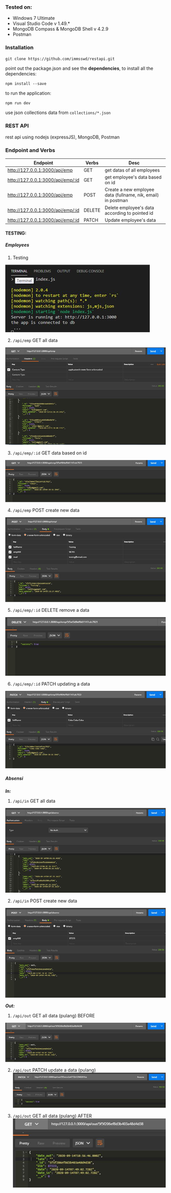 ### Tested on:
- Windows 7 Ultimate
- Visual Studio Code v 1.49.*
- MongoDB Compass & MongoDB Shell v 4.2.9
- Postman

### Installation
```
git clone https://github.com/immsswd/restapi.git
```
point out the package.json and see the **dependencies**, to install all the dependencies:
```
npm install --save
```

to run the application:
```bash
npm run dev
```

use json collections data from `collections/*.json`

### REST API
rest api using nodejs (expressJS), MongoDB, Postman

### Endpoint and Verbs

| Endpoint  |Verbs   |Desc   |
|---|---|---|
| http://127.0.0.1:3000/api/emp  |GET   | get datas of all employees  |
| http://127.0.0.1:3000/api/emp/:id  |GET   | get employee's data based on id|
| http://127.0.0.1:3000/api/emp  |POST   | Create a new employee data (fullname, nik, email) in postman  |
| http://127.0.0.1:3000/api/emp/:id  |DELETE   | Delete employee's data according to pointed id  |
| http://127.0.0.1:3000/api/emp/:id |PATCH   | Update employee's data  |

#### TESTING:

##### Employees

1. Testing

![npm run dev](assets/img/run.JPG "run")

2. `/api/emp` GET all data

![npm run dev](assets/img/02_get-api-emp.JPG "get api/emp")

3. `/api/emp/:id` GET data based on id

![npm run dev](assets/img/03_get-api-emp-id.JPG "get api/emp/:id")

4. `/api/emp` POST create new data

![npm run dev](assets/img/04_post-api-emp.JPG "post api/emp")

5. `/api/emp/:id` DELETE remove a data

![npm run dev](assets/img/05_delete-api-emp-id.JPG "delete api/emp")

6. `/api/emp/:id` PATCH updating a data

![npm run dev](assets/img/06_patch-api-emp-id.JPG "patch api/emp")


##### Absensi
***In:***

1. `/api/in` GET all data

![npm run dev](assets/img/07_get-api-absensi.JPG "get api/in")

2. `/api/in` POST create new data

![npm run dev](assets/img/08_post-api-absensi-nik.JPG "post api/in")

***Out:***

1. `/api/out` GET all data (pulang) BEFORE

![npm run dev](assets/img/10_api-out-date_out_before.JPG "post api/out")

2. `/api/out` PATCH update a data (pulang)
![npm run dev](assets/img/09_patch-api-out-date_out.JPG "post api/out")

3. `/api/out` GET all data (pulang) AFTER
![npm run dev](assets/img/11_api-out-date_out_after.JPG "post api/out")